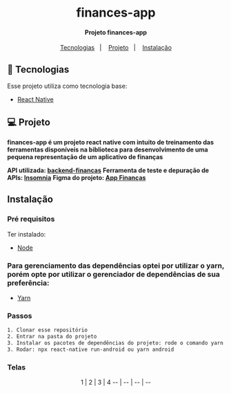 <h1 align="center">finances-app</h1>

<h4 align="center">
  	Projeto finances-app
</h4>

<p align="center">
	<a href="#-tecnologias">Tecnologias</a>&nbsp;&nbsp;&nbsp;|&nbsp;&nbsp;&nbsp;
	<a href="#-projeto">Projeto</a>&nbsp;&nbsp;&nbsp;|&nbsp;&nbsp;&nbsp;
	<a href="#instalação">Instalação</a>
</p>

## 🤖 Tecnologias

Esse projeto utiliza como tecnologia base:

- [React Native](https://reactnative.dev/)

## 💻 Projeto

**finances-app é um projeto react native com intuito de treinamento das ferramentas disponíveis na biblioteca para desenvolvimento de uma pequena representação de um aplicativo de finanças**

**API utilizada: [backend-financas](https://github.com/devfraga/backend-financas)**
**Ferramenta de teste e depuração de APIs: [Insomnia](https://insomnia.rest/download)**
**Figma do projeto: [App Finanças](https://www.figma.com/file/O7hp0vwYIswS6xfKC51TFj/App-Finan%C3%A7as?type=design&node-id=0-1&mode=design&t=1KYfuIXnT0c9ffS0-0)**

## Instalação

### Pré requisitos

Ter instalado:

- [Node](https://nodejs.org/en/download/)

### Para gerenciamento das dependências optei por utilizar o yarn, porém opte por utilizar o gerenciador de dependências de sua preferência:

- [Yarn](https://yarnpkg.com/getting-started/install)

### Passos

```sh
1. Clonar esse repositório
2. Entrar na pasta do projeto
3. Instalar os pacotes de dependências do projeto: rode o comando yarn no terminal caso utilize esse gerenciador de depenências ou rode o npm install caso utilize o npm
3. Rodar: npx react-native run-android ou yarn android
```

### Telas

<div align="center">
1 | 2 | 3 | 4
-- | -- | -- | --

</div>

